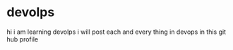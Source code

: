 # devolps
hi i am learning devolps i will post each and every thing in devops in this git hub profile 
